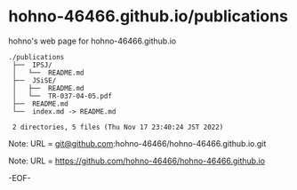 # hohno-46466.github.io/publications

hohno's web page for hohno-46466.github.io

    ./publications
     ├──  IPSJ/
     │   └──  README.md
     ├──  JSiSE/
     │   ├──  README.md
     │   └──  TR-037-04-05.pdf
     ├──  README.md
     └──  index.md -> README.md
     
     2 directories, 5 files (Thu Nov 17 23:40:24 JST 2022)

Note: URL = git@github.com:hohno-46466/hohno-46466.github.io.git

Note: URL = https://github.com/hohno-46466/hohno-46466.github.io

-EOF-
